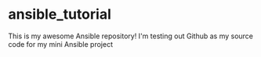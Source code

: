 # ansible_tutorial


This is my awesome Ansible repository!
I'm testing out Github as my source code for my mini Ansible project 

